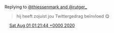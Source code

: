 Replying to [@thiessenmark and @rutger\_](https://twitter.com/thiessenmark/status/1288784800808144896)

> hij heeft zojuist jou Twittergedrag beïnvloed 😋

<img src="../../media/tweet.ico" width="12" /> [Sat Aug 01 01:21:44 +0000 2020](https://twitter.com/DromerDenker/status/1289370697077338113)